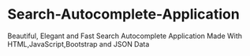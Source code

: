 # Search-Autocomplete-Application
Beautiful, Elegant and Fast Search Autocomplete Application Made With HTML,JavaScript,Bootstrap and JSON Data
